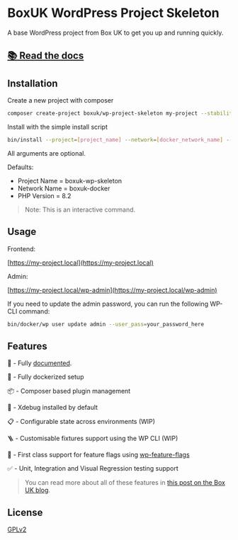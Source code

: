 # BoxUK WordPress Project Skeleton

A base WordPress project from Box UK to get you up and running quickly.

## [📚 Read the docs](https://boxuk.github.io/wp-packages/)

## Installation

Create a new project with composer

```bash
composer create-project boxuk/wp-project-skeleton my-project --stability=dev
```

Install with the simple install script

```bash
bin/install --project=[project_name] --network=[docker_network_name] --php=[php_version]
```
All arguments are optional.

Defaults: 
- Project Name = boxuk-wp-skeleton 
- Network Name = boxuk-docker
- PHP Version = 8.2

> Note: This is an interactive command.

## Usage

Frontend:

[https://my-project.local](https://my-project.local)

Admin:

[https://my-project.local/wp-admin](https://my-project.local/wp-admin)


If you need to update the admin password, you can run the following WP-CLI command:

```sh
bin/docker/wp user update admin --user_pass=your_password_here
```

## Features

📕 - Fully [documented](https://boxuk.github.io/wp-packages/docs/skeleton/).

🐳 - Fully dockerized setup

📦 - Composer based plugin management

🧠 - Xdebug installed by default

📋 - Configurable state across environments (WIP)

🪜 - Customisable fixtures support using the WP CLI (WIP)

🚩 - First class support for feature flags using [wp-feature-flags](https://github.com/boxuk/wp-feature-flags)

✅ - Unit, Integration and Visual Regression testing support

> You can read more about all of these features in [this post on the Box UK blog](https://www.boxuk.com/insight/how-we-develop-wordpress-sites/).

## License

[GPLv2](https://choosealicense.com/licenses/gpl-2.0/)

